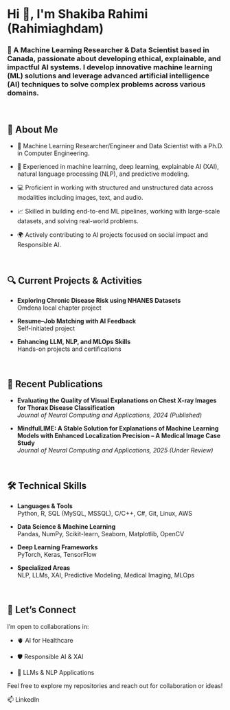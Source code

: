 <h1 align="left">Hi 👋, I'm Shakiba Rahimi (Rahimiaghdam)</h1>
<h3 align="left">🎯 A Machine Learning Researcher & Data Scientist based in Canada, passionate about developing ethical, explainable, and impactful AI systems. I develop innovative machine learning (ML) solutions and leverage advanced artificial intelligence (AI) techniques to solve complex problems across various domains.</h3>

<br>

<h2 align="left">💼 About Me</h2>

- 🧠 Machine Learning Researcher/Engineer and Data Scientist with a Ph.D. in Computer Engineering.

- 🔬 Experienced in machine learning, deep learning, explainable AI (XAI), natural language processing (NLP), and predictive modeling.

- 💻 Proficient in working with structured and unstructured data across modalities including images, text, and audio.

- 📈 Skilled in building end-to-end ML pipelines, working with large-scale datasets, and solving real-world problems.

- 🌍 Actively contributing to AI projects focused on social impact and Responsible AI.

<br>

<h2 align="left">🔍 Current Projects & Activities</h2>

- **Exploring Chronic Disease Risk using NHANES Datasets**<br>
  Omdena local chapter project

- **Resume–Job Matching with AI Feedback**<br>
  Self-initiated project

- **Enhancing LLM, NLP, and MLOps Skills**<br>
  Hands-on projects and certifications

<br>

<h2 align="left">📝 Recent Publications</h2>

- **Evaluating the Quality of Visual Explanations on Chest X-ray Images for Thorax Disease Classification**<br>
  *Journal of Neural Computing and Applications, 2024 (Published)*
    
- **MindfulLIME: A Stable Solution for Explanations of Machine Learning Models with Enhanced Localization Precision – A Medical Image Case Study**<br>
  *Journal of Neural Computing and Applications, 2025 (Under Review)*

<br>

<h2 align="left">🛠️ Technical Skills</h2>

- **Languages & Tools**<br>
  Python, R, SQL (MySQL, MSSQL), C/C++, C#, Git, Linux, AWS

- **Data Science & Machine Learning**<br>
  Pandas, NumPy, Scikit-learn, Seaborn, Matplotlib, OpenCV

- **Deep Learning Frameworks**<br>
  PyTorch, Keras, TensorFlow

- **Specialized Areas**<br>
  NLP, LLMs, XAI, Predictive Modeling, Medical Imaging, MLOps

<br>

<h2 align="left">🤝 Let’s Connect</h2>

I’m open to collaborations in:

- 🫀 AI for Healthcare

- 🛡️ Responsible AI & XAI

- 🧬 LLMs & NLP Applications



Feel free to explore my repositories and reach out for collaboration or ideas!

📫 LinkedIn
